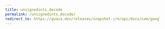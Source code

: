 ```yaml
---
title: unsignedints.decode
permalink: /unsignedints.decode/
redirect_to: https://guava.dev/releases/snapshot-jre/api/docs/com/google/common/primitives/UnsignedInts.html#decode-java.lang.String-
---
```

